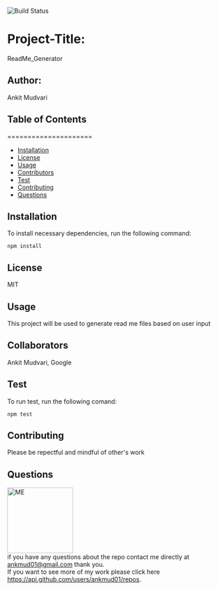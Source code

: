 ![Build Status](https://img.shields.io/badge/build-passing-brightgreen?style=plastic)

# Project-Title: 
ReadMe_Generator

## Author: 
Ankit Mudvari

## Table of Contents
=====================
* [Installation](#installation)
* [License](#license)
* [Usage](#usage)
* [Contributors](#contributors)
* [Test](#test)
* [Contributing](#contributing)
* [Questions](#questions)

## Installation
To install necessary dependencies, run the following command:<br>
```
npm install
```

## License
MIT

## Usage
This project will be used to generate read me files based on user input

## Collaborators
Ankit Mudvari, Google

## Test
To run test, run the following comand:<br>
```
npm test
```

## Contributing
Please be repectful and mindful of other's work

## Questions

<img src="https://avatars0.githubusercontent.com/u/59261007?v=4" alt="ME" width="150" height="150"><br>
if you have any questions about the repo contact me directly at ankmud01@gmail.com thank you.<br>
If you want to see more of my work please click here https://api.github.com/users/ankmud01/repos.

